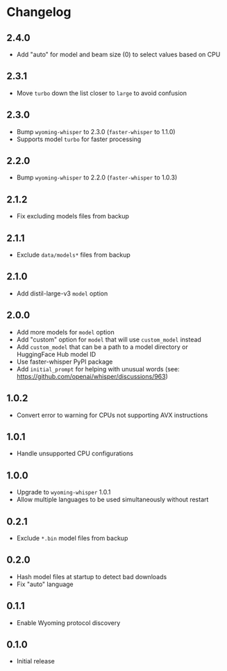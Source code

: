 # Changelog

## 2.4.0

- Add "auto" for model and beam size (0) to select values based on CPU

## 2.3.1

- Move `turbo` down the list closer to `large` to avoid confusion

## 2.3.0

- Bump `wyoming-whisper` to 2.3.0 (`faster-whisper` to 1.1.0)
- Supports model `turbo` for faster processing

## 2.2.0

- Bump `wyoming-whisper` to 2.2.0 (`faster-whisper` to 1.0.3)

## 2.1.2

- Fix excluding models files from backup

## 2.1.1

- Exclude `data/models*` files from backup

## 2.1.0

- Add distil-large-v3 `model` option

## 2.0.0

- Add more models for `model` option
- Add "custom" option for `model` that will use `custom_model` instead
- Add `custom_model` that can be a path to a model directory or HuggingFace Hub model ID
- Use faster-whisper PyPI package
- Add `initial_prompt` for helping with unusual words (see: https://github.com/openai/whisper/discussions/963)

## 1.0.2

- Convert error to warning for CPUs not supporting AVX instructions

## 1.0.1

- Handle unsupported CPU configurations

## 1.0.0

- Upgrade to `wyoming-whisper` 1.0.1
- Allow multiple languages to be used simultaneously without restart

## 0.2.1

- Exclude `*.bin` model files from backup

## 0.2.0

- Hash model files at startup to detect bad downloads
- Fix "auto" language

## 0.1.1

- Enable Wyoming protocol discovery

## 0.1.0

- Initial release
